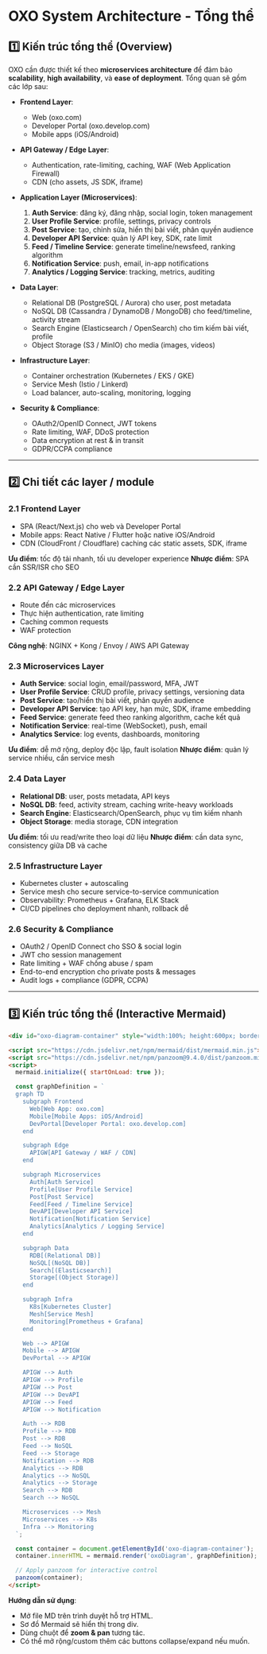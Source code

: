 # OXO System Architecture - Tổng thể

## 1️⃣ Kiến trúc tổng thể (Overview)

OXO cần được thiết kế theo **microservices architecture** để đảm bảo **scalability**, **high availability**, và **ease of deployment**. Tổng quan sẽ gồm các lớp sau:

* **Frontend Layer**:

  * Web (oxo.com)
  * Developer Portal (oxo.develop.com)
  * Mobile apps (iOS/Android)

* **API Gateway / Edge Layer**:

  * Authentication, rate-limiting, caching, WAF (Web Application Firewall)
  * CDN (cho assets, JS SDK, iframe)

* **Application Layer (Microservices)**:

  1. **Auth Service**: đăng ký, đăng nhập, social login, token management
  2. **User Profile Service**: profile, settings, privacy controls
  3. **Post Service**: tạo, chỉnh sửa, hiển thị bài viết, phân quyền audience
  4. **Developer API Service**: quản lý API key, SDK, rate limit
  5. **Feed / Timeline Service**: generate timeline/newsfeed, ranking algorithm
  6. **Notification Service**: push, email, in-app notifications
  7. **Analytics / Logging Service**: tracking, metrics, auditing

* **Data Layer**:

  * Relational DB (PostgreSQL / Aurora) cho user, post metadata
  * NoSQL DB (Cassandra / DynamoDB / MongoDB) cho feed/timeline, activity stream
  * Search Engine (Elasticsearch / OpenSearch) cho tìm kiếm bài viết, profile
  * Object Storage (S3 / MinIO) cho media (images, videos)

* **Infrastructure Layer**:

  * Container orchestration (Kubernetes / EKS / GKE)
  * Service Mesh (Istio / Linkerd)
  * Load balancer, auto-scaling, monitoring, logging

* **Security & Compliance**:

  * OAuth2/OpenID Connect, JWT tokens
  * Rate limiting, WAF, DDoS protection
  * Data encryption at rest & in transit
  * GDPR/CCPA compliance

---

## 2️⃣ Chi tiết các layer / module

### 2.1 Frontend Layer

* SPA (React/Next.js) cho web và Developer Portal
* Mobile apps: React Native / Flutter hoặc native iOS/Android
* CDN (CloudFront / Cloudflare) caching các static assets, SDK, iframe

**Ưu điểm**: tốc độ tải nhanh, tối ưu developer experience
**Nhược điểm**: SPA cần SSR/ISR cho SEO

### 2.2 API Gateway / Edge Layer

* Route đến các microservices
* Thực hiện authentication, rate limiting
* Caching common requests
* WAF protection

**Công nghệ**: NGINX + Kong / Envoy / AWS API Gateway

### 2.3 Microservices Layer

* **Auth Service**: social login, email/password, MFA, JWT
* **User Profile Service**: CRUD profile, privacy settings, versioning data
* **Post Service**: tạo/hiển thị bài viết, phân quyền audience
* **Developer API Service**: tạo API key, hạn mức, SDK, iframe embedding
* **Feed Service**: generate feed theo ranking algorithm, cache kết quả
* **Notification Service**: real-time (WebSocket), push, email
* **Analytics Service**: log events, dashboards, monitoring

**Ưu điểm**: dễ mở rộng, deploy độc lập, fault isolation
**Nhược điểm**: quản lý service nhiều, cần service mesh

### 2.4 Data Layer

* **Relational DB**: user, posts metadata, API keys
* **NoSQL DB**: feed, activity stream, caching write-heavy workloads
* **Search Engine**: Elasticsearch/OpenSearch, phục vụ tìm kiếm nhanh
* **Object Storage**: media storage, CDN integration

**Ưu điểm**: tối ưu read/write theo loại dữ liệu
**Nhược điểm**: cần data sync, consistency giữa DB và cache

### 2.5 Infrastructure Layer

* Kubernetes cluster + autoscaling
* Service mesh cho secure service-to-service communication
* Observability: Prometheus + Grafana, ELK Stack
* CI/CD pipelines cho deployment nhanh, rollback dễ

### 2.6 Security & Compliance

* OAuth2 / OpenID Connect cho SSO & social login
* JWT cho session management
* Rate limiting + WAF chống abuse / spam
* End-to-end encryption cho private posts & messages
* Audit logs + compliance (GDPR, CCPA)

---

## 3️⃣ Kiến trúc tổng thể (Interactive Mermaid)

```html
<div id="oxo-diagram-container" style="width:100%; height:600px; border:1px solid #ccc"></div>

<script src="https://cdn.jsdelivr.net/npm/mermaid/dist/mermaid.min.js"></script>
<script src="https://cdn.jsdelivr.net/npm/panzoom@9.4.0/dist/panzoom.min.js"></script>
<script>
  mermaid.initialize({ startOnLoad: true });

  const graphDefinition = `
  graph TD
    subgraph Frontend
      Web[Web App: oxo.com]
      Mobile[Mobile Apps: iOS/Android]
      DevPortal[Developer Portal: oxo.develop.com]
    end

    subgraph Edge
      APIGW[API Gateway / WAF / CDN]
    end

    subgraph Microservices
      Auth[Auth Service]
      Profile[User Profile Service]
      Post[Post Service]
      Feed[Feed / Timeline Service]
      DevAPI[Developer API Service]
      Notification[Notification Service]
      Analytics[Analytics / Logging Service]
    end

    subgraph Data
      RDB[(Relational DB)]
      NoSQL[(NoSQL DB)]
      Search[(Elasticsearch)]
      Storage[(Object Storage)]
    end

    subgraph Infra
      K8s[Kubernetes Cluster]
      Mesh[Service Mesh]
      Monitoring[Prometheus + Grafana]
    end

    Web --> APIGW
    Mobile --> APIGW
    DevPortal --> APIGW

    APIGW --> Auth
    APIGW --> Profile
    APIGW --> Post
    APIGW --> DevAPI
    APIGW --> Feed
    APIGW --> Notification

    Auth --> RDB
    Profile --> RDB
    Post --> RDB
    Feed --> NoSQL
    Feed --> Storage
    Notification --> RDB
    Analytics --> RDB
    Analytics --> NoSQL
    Analytics --> Storage
    Search --> RDB
    Search --> NoSQL

    Microservices --> Mesh
    Microservices --> K8s
    Infra --> Monitoring
  `;

  const container = document.getElementById('oxo-diagram-container');
  container.innerHTML = mermaid.render('oxoDiagram', graphDefinition);

  // Apply panzoom for interactive control
  panzoom(container);
</script>
```

**Hướng dẫn sử dụng**:

* Mở file MD trên trình duyệt hỗ trợ HTML.
* Sơ đồ Mermaid sẽ hiển thị trong div.
* Dùng chuột để **zoom & pan** tương tác.
* Có thể mở rộng/custom thêm các buttons collapse/expand nếu muốn.
